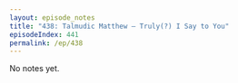 ```yaml
---
layout: episode_notes
title: "438: Talmudic Matthew — Truly(?) I Say to You"
episodeIndex: 441
permalink: /ep/438
---
```

No notes yet.

